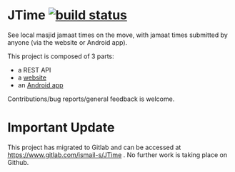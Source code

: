 # JTime [![build status](https://gitlab.com/ismail-s/JTime/badges/master/build.svg)](https://gitlab.com/ismail-s/JTime/commits/master)

See local masjid jamaat times on the move, with jamaat times submitted by anyone (via the website or Android app).

This project is composed of 3 parts:

- a REST API
- a [website](https://jtime.ismail-s.com)
- an [Android app](https://play.google.com/store/apps/details?id=com.ismail_s.jtime.android)

Contributions/bug reports/general feedback is welcome.

# Important Update

This project has migrated to Gitlab and can be accessed at https://www.gitlab.com/ismail-s/JTime . No further work is taking place on Github.
